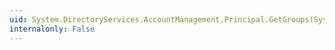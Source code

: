 ```yaml
---
uid: System.DirectoryServices.AccountManagement.Principal.GetGroups(System.DirectoryServices.AccountManagement.PrincipalContext)
internalonly: False
---
```

